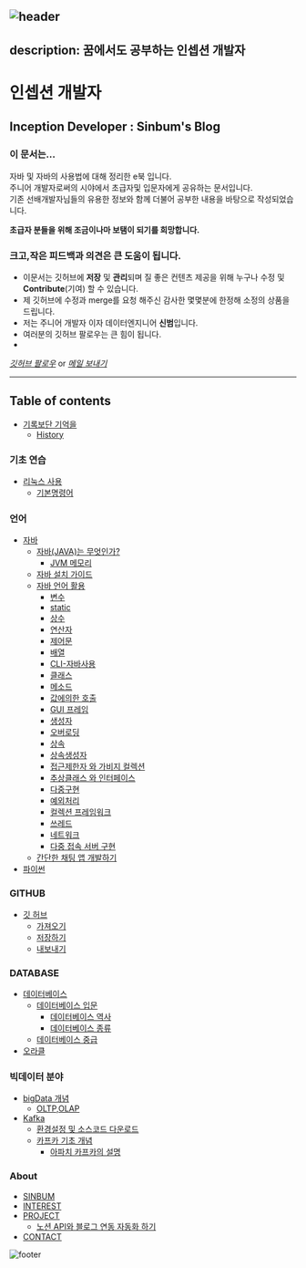 ![header](https://capsule-render.vercel.app/api?type=waving&height=200&text=Inception%20Developer&fontAlign=51&fontAlignY=40&color=gradient)
---
description: 꿈에서도 공부하는 인셉션 개발자
---

# 인셉션 개발자

## Inception Developer : Sinbum's Blog

### 이 문서는...

자바 및 자바의 사용법에 대해 정리한 e북 입니다.\
주니어 개발자로써의 시야에서 초급자및 입문자에게 공유하는 문서입니다.\
기존 선배개발자님들의 유용한 정보와 함께 더불어 공부한 내용을 바탕으로 작성되었습니다.

**초급자 분들을 위해 조금이나마 보탬이 되기를 희망합니다.**

### 크고,작은 피드백과 의견은 큰 도움이 됩니다.

* 이문서는 깃허브에 **저장** 및 **관리**되며 질 좋은 컨텐츠 제공을 위해 누구나 수정 및 **Contribute**(기여) 할 수 있습니다.
* 제 깃허브에 수정과 merge를 요청 해주신 감사한 몇몇분에 한정해 소정의 상품을 드립니다.
* 저는 주니어 개발자 이자 데이터엔지니어 **신범**입니다.
* 여러분의 깃허브 팔로우는 큰 힘이 됩니다.
*

[_깃허브 팔로우_](https://github.com/sinbum) or [_메일 보내기_](mailto://sinbum@kakao.com)

***

## Table of contents

* [기록보단 기억을](./)
  * [History](History.md)

### 기초 연습

* [리눅스 사용](undefined/undefined/)
  * [기본명령어](linux/BasicCommand.md)

### 언어

* [자바](python/undefined/)
  * [자바(JAVA)는 무엇인가?](java/WhatIsJava.md)
    * [JVM 메모리](java/useGuide/JVM.md)
  * [자바 설치 가이드](java/JavaEnvGuide.md)
  * [자바 언어 활용](java/JavaUseGuide.md)
    * [변수](java/useGuide/Variable.md)
    * [static](java/useGuide/Static.md)
    * [상수](java/useGuide/Constant.md)
    * [연산자](java/useGuide/Operator.md)
    * [제어문](java/useGuide/ControlStatement.md)
    * [배열](java/useGuide/Array.md)
    * [CLI-자바사용](java/useGuide/JavaUseInCLI.md)
    * [클래스](java/useGuide/Class.md)
    * [메소드](java/useGuide/Method.md)
    * [값에의한 호출](java/useGuide/CallByRef.md)
    * [GUI 프레임](java/useGuide/Frame.md)
    * [생성자](java/useGuide/Constructor.md)
    * [오버로딩](java/useGuide/Overloading.md)
    * [상속](java/useGuide/Extends.md)
    * [상속생성자](java/useGuide/ExtendsConstructor.md)
    * [접근제한자 와 가비지 컬렉션](java/useGuide/GarbageCollection.md)
    * [추상클래스 와 인터페이스](java/useGuide/AbstractAndInterface.md)
    * [다중구현](java/useGuide/MultipleInheritance.md)
    * [예외처리](java/useGuide/Exception.md)
    * [컬렉션 프레임워크](java/useGuide/CollectionFramework.md)
    * [쓰레드](java/useGuide/Thread.md)
    * [네트워크](java/useGuide/Network.md)
    * [다중 접속 서버 구현](java/useGuide/ThredServer.md)
  * [간단한 채팅 앱 개발하기](java/miniProject/Chat.md)
* [파이썬](python/)

### GITHUB

* [깃 허브](gitHub/GitHub.md)
  * [가져오기](gitHub/Pull.md)
  * [저장하기](gitHub/Commit.md)
  * [내보내기](gitHub/Push.md)

### DATABASE

* [데이터베이스](database/database.md)
  * [데이터베이스 입문](database/theory/Basic.md)
    * [데이터베이스 역사](database/theory/BasicHistory.md)
    * [데이터베이스 종류](database/theory/BasicType.md)
  * [데이터베이스 중급](database/theory/Middle.md)
* [오라클](database/oracle/Oracle.md)

### 빅데이터 분야

* [bigData 개념](bigData/basic/)
  * [OLTP,OLAP](bigData/basic/OltpOlap.md)
* [Kafka](bigData/kafka/kafka.md)
  * [환경설정 및 소스코드 다운로드](bigData/kafka/download.md)
  * [카프카 기초 개념](bigData/kafka/understand.md)
    * [아파치 카프카의 설명](bigData/kafka/Propoties.md)

### About

* [SINBUM](about/sinbum.md)
* [INTEREST](about/interest.md)
* [PROJECT](project/Project\_Peronal.md)
  * [노션 API와 블로그 연동 자동화 하기](project/notionToGitbook/History.md)
* [CONTACT](about/contact.md)

![footer](https://capsule-render.vercel.app/api?type=waving&color=gradient&height=100&section=footer)
